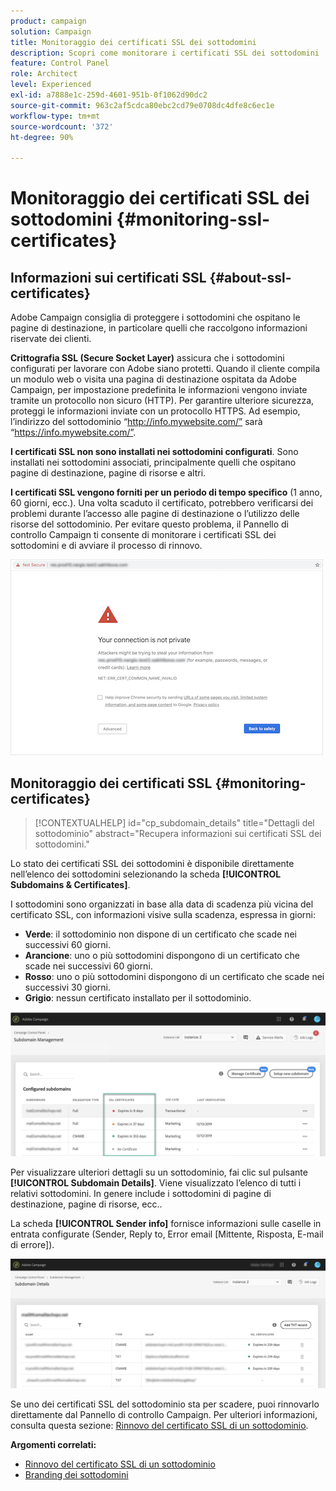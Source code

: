 ```yaml
---
product: campaign
solution: Campaign
title: Monitoraggio dei certificati SSL dei sottodomini
description: Scopri come monitorare i certificati SSL dei sottodomini
feature: Control Panel
role: Architect
level: Experienced
exl-id: a7888e1c-259d-4601-951b-0f1062d90dc2
source-git-commit: 963c2af5cdca80ebc2cd79e0708dc4dfe8c6ec1e
workflow-type: tm+mt
source-wordcount: '372'
ht-degree: 90%

---
```


# Monitoraggio dei certificati SSL dei sottodomini {#monitoring-ssl-certificates}

## Informazioni sui certificati SSL {#about-ssl-certificates}

Adobe Campaign consiglia di proteggere i sottodomini che ospitano le pagine di destinazione, in particolare quelli che raccolgono informazioni riservate dei clienti.

**Crittografia SSL (Secure Socket Layer)** assicura che i sottodomini configurati per lavorare con Adobe siano protetti. Quando il cliente compila un modulo web o visita una pagina di destinazione ospitata da Adobe Campaign, per impostazione predefinita le informazioni vengono inviate tramite un protocollo non sicuro (HTTP). Per garantire ulteriore sicurezza, proteggi le informazioni inviate con un protocollo HTTPS. Ad esempio, l’indirizzo del sottodominio “http://info.mywebsite.com/” sarà “https://info.mywebsite.com/”.

**I certificati SSL non sono installati nei sottodomini configurati**. Sono installati nei sottodomini associati, principalmente quelli che ospitano pagine di destinazione, pagine di risorse e altri.

**I certificati SSL vengono forniti per un periodo di tempo specifico** (1 anno, 60 giorni, ecc.). Una volta scaduto il certificato, potrebbero verificarsi dei problemi durante l’accesso alle pagine di destinazione o l’utilizzo delle risorse del sottodominio. Per evitare questo problema, il Pannello di controllo Campaign ti consente di monitorare i certificati SSL dei sottodomini e di avviare il processo di rinnovo.

![](assets/no_certificate.png)

## Monitoraggio dei certificati SSL {#monitoring-certificates}

>[!CONTEXTUALHELP]
>id="cp_subdomain_details"
>title="Dettagli del sottodominio"
>abstract="Recupera informazioni sui certificati SSL dei sottodomini."

Lo stato dei certificati SSL dei sottodomini è disponibile direttamente nell’elenco dei sottodomini selezionando la scheda **[!UICONTROL Subdomains & Certificates]**.

I sottodomini sono organizzati in base alla data di scadenza più vicina del certificato SSL, con informazioni visive sulla scadenza, espressa in giorni:

* **Verde**: il sottodominio non dispone di un certificato che scade nei successivi 60 giorni.
* **Arancione**: uno o più sottodomini dispongono di un certificato che scade nei successivi 60 giorni.
* **Rosso**: uno o più sottodomini dispongono di un certificato che scade nei successivi 30 giorni.
* **Grigio**: nessun certificato installato per il sottodominio.

![](assets/subdomains_list.png)

Per visualizzare ulteriori dettagli su un sottodominio, fai clic sul pulsante **[!UICONTROL Subdomain Details]**.
Viene visualizzato l’elenco di tutti i relativi sottodomini. In genere include i sottodomini di pagine di destinazione, pagine di risorse, ecc..

La scheda **[!UICONTROL Sender info]** fornisce informazioni sulle caselle in entrata configurate (Sender, Reply to, Error email [Mittente, Risposta, E-mail di errore]).

![](assets/subdomain_details.png)

Se uno dei certificati SSL del sottodominio sta per scadere, puoi rinnovarlo direttamente dal Pannello di controllo Campaign. Per ulteriori informazioni, consulta questa sezione: [Rinnovo del certificato SSL di un sottodominio](../../subdomains-certificates/using/renewing-subdomain-certificate.md).

**Argomenti correlati:**

* [Rinnovo del certificato SSL di un sottodominio](../../subdomains-certificates/using/renewing-subdomain-certificate.md)
* [Branding dei sottodomini](../../subdomains-certificates/using/subdomains-branding.md)
